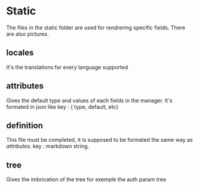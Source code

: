 # Static

The files in the static folder are used for rendrering specific fields. There are also pictures.

## locales

It's the translations for every language supported

## attributes

Gives the default type and values of each fields in the manager.
It's formated in json like key : { type, default, etc}

## definition

This file must be completed, it is supposed to be formated the same way as _attributes_. key : markdown string.

## tree

Gives the imbrication of the tree for exemple the auth param tree
